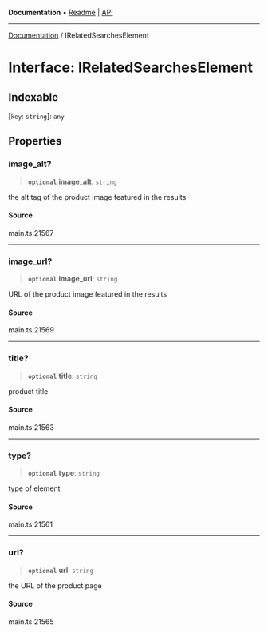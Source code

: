 **Documentation** • [Readme](../README.md) \| [API](../globals.md)

***

[Documentation](../README.md) / IRelatedSearchesElement

# Interface: IRelatedSearchesElement

## Indexable

 \[`key`: `string`\]: `any`

## Properties

### image\_alt?

> **`optional`** **image\_alt**: `string`

the alt tag of the product image featured in the results

#### Source

main.ts:21567

***

### image\_url?

> **`optional`** **image\_url**: `string`

URL of the product image featured in the results

#### Source

main.ts:21569

***

### title?

> **`optional`** **title**: `string`

product title

#### Source

main.ts:21563

***

### type?

> **`optional`** **type**: `string`

type of element

#### Source

main.ts:21561

***

### url?

> **`optional`** **url**: `string`

the URL of the product page

#### Source

main.ts:21565
